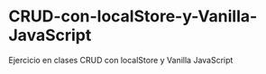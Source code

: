 # CRUD-con-localStore-y-Vanilla-JavaScript
Ejercicio en clases CRUD con localStore y Vanilla JavaScript
